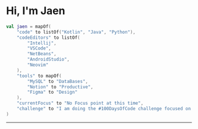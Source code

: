 # Hi, I'm Jaen

<!---_Computer Systems Engineering Student at [Instituto Tecnológico de Acapulco](https://acapulco.tecnm.mx)_ 💻--->

<!---_Future developer of mobile applications with [Kotlin](https://kotlinlang.org) and [Swift](https://swift.org)_ 🔬/--->

<!---[![GitHub Jaen](https://img.shields.io/github/followers/jaennova?label=follow&style=social)](https://github.com/jaennova)--->

<!---### <img src="https://media.giphy.com/media/VgCDAzcKvsR6OM0uWg/giphy.gif" width="50"> A little more about me  --->

```kotlin
val jaen = mapOf(
    "code" to listOf("Kotlin", "Java", "Python"),
    "codeEditors" to listOf(
        "Intellij", 
        "VSCode", 
        "NetBeans", 
        "AndroidStudio", 
        "Neovim"
    ),
    "tools" to mapOf(
        "MySQL" to "DataBases",
        "Notion" to "Productive",
        "Figma" to "Design"
    ),
    "currentFocus" to "No Focus point at this time",
    "challenge" to "I am doing the #100DaysOfCode challenge focused on Kotlin for Android"
)

```

---
